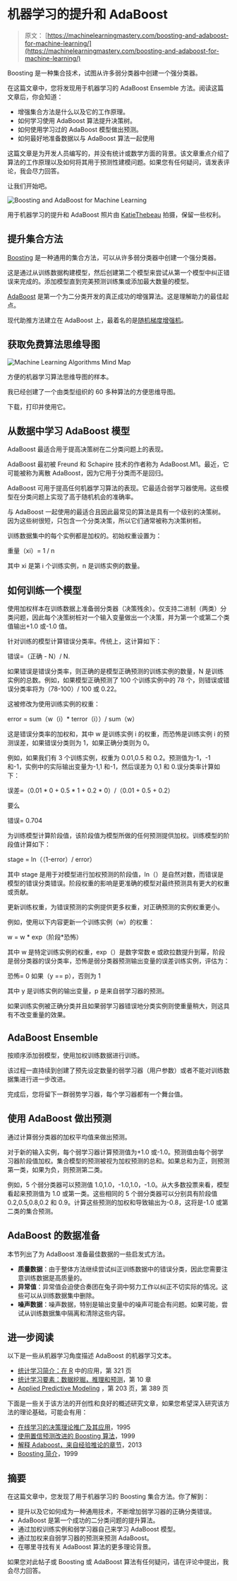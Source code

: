 # 机器学习的提升和 AdaBoost

> 原文： [https://machinelearningmastery.com/boosting-and-adaboost-for-machine-learning/](https://machinelearningmastery.com/boosting-and-adaboost-for-machine-learning/)

Boosting 是一种集合技术，试图从许多弱分类器中创建一个强分类器。

在这篇文章中，您将发现用于机器学习的 AdaBoost Ensemble 方法。阅读这篇文章后，你会知道：

*   增强集合方法是什么以及它的工作原理。
*   如何学习使用 AdaBoost 算法提升决策树。
*   如何使用学习过的 AdaBoost 模型做出预测。
*   如何最好地准备数据以与 AdaBoost 算法一起使用

这篇文章是为开发人员编写的，并没有统计或数学方面的背景。该文章重点介绍了算法的工作原理以及如何将其用于预测性建模问题。如果您有任何疑问，请发表评论，我会尽力回答。

让我们开始吧。

![Boosting and AdaBoost for Machine Learning](img/31a8a431e0d8a245c7f4e0736ccedb79.jpg)

用于机器学习的提升和 AdaBoost
照片由 [KatieThebeau](https://www.flickr.com/photos/katiethebeau/8917329233/) 拍摄，保留一些权利。

## 提升集合方法

[Boosting](https://en.wikipedia.org/wiki/Boosting_(machine_learning)) 是一种通用的集合方法，可以从许多弱分类器中创建一个强分类器。

这是通过从训练数据构建模型，然后创建第二个模型来尝试从第一个模型中纠正错误来完成的。添加模型直到完美预测训练集或添加最大数量的模型。

[AdaBoost](https://en.wikipedia.org/wiki/AdaBoost) 是第一个为二分类开发的真正成功的增强算法。这是理解助力的最佳起点。

现代助推方法建立在 AdaBoost 上，最着名的是[随机梯度增强机](https://en.wikipedia.org/wiki/Gradient_boosting)。

## 获取免费算法思维导图

![Machine Learning Algorithms Mind Map](img/2ce1275c2a1cac30a9f4eea6edd42d61.jpg)

方便的机器学习算法思维导图的样本。

我已经创建了一个由类型组织的 60 多种算法的方便思维导图。

下载，打印并使用它。

## 从数据中学习 AdaBoost 模型

AdaBoost 最适合用于提高决策树在二分类问题上的表现。

AdaBoost 最初被 Freund 和 Schapire 技术的作者称为 AdaBoost.M1。最近，它可能被称为离散 AdaBoost，因为它用于分类而不是回归。

AdaBoost 可用于提高任何机器学习算法的表现。它最适合弱学习器使用。这些模型在分类问题上实现了高于随机机会的准确率。

与 AdaBoost 一起使用的最适合且因此最常见的算法是具有一个级别的决策树。因为这些树很短，只包含一个分类决策，所以它们通常被称为决策树桩。

训练数据集中的每个实例都是加权的。初始权重设置为：

重量（xi）= 1 / n

其中 xi 是第 i 个训练实例，n 是训练实例的数量。

## 如何训练一个模型

使用加权样本在训练数据上准备弱分类器（决策残余）。仅支持二进制（两类）分类问题，因此每个决策树桩对一个输入变量做出一个决策，并为第一个或第二个类值输出+1.0 或-1.0 值。

针对训练的模型计算错误分类率。传统上，这计算如下：

错误=（正确 - N）/ N.

如果错误是错误分类率，则正确的是模型正确预测的训练实例的数量，N 是训练实例的总数。例如，如果模型正确预测了 100 个训练实例中的 78 个，则错误或错误分类率将为（78-100）/ 100 或 0.22。

这被修改为使用训练实例的权重：

error = sum（w（i）* terror（i））/ sum（w）

这是错误分类率的加权和，其中 w 是训练实例 i 的权重，而恐怖是训练实例 i 的预测误差，如果错误分类则为 1，如果正确分类则为 0。

例如，如果我们有 3 个训练实例，权重为 0.01,0.5 和 0.2。预测值为-1，-1 和-1，实例中的实际输出变量为-1,1 和-1，然后误差为 0,1 和 0.误分类率计算如下：

误差=（0.01 * 0 + 0.5 * 1 + 0.2 * 0）/（0.01 + 0.5 + 0.2）

要么

错误= 0.704

为训练模型计算阶段值，该阶段值为模型所做的任何预测提供加权。训练模型的阶段值计算如下：

stage = ln（（1-error）/ error）

其中 stage 是用于对模型进行加权预测的阶段值，ln（）是自然对数，而错误是模型的错误分类错误。阶段权重的影响是更准确的模型对最终预测具有更大的权重或贡献。

更新训练权重，为错误预测的实例提供更多权重，对正确预测的实例权重更小。

例如，使用以下内容更新一个训练实例（w）的权重：

w = w * exp（阶段*恐怖）

其中 w 是特定训练实例的权重，exp（）是数字常数 e 或欧拉数提升到幂，阶段是弱分类器的误分类率，恐怖是弱分类器预测输出变量的误差训练实例，评估为：

恐怖= 0 如果（y == p），否则为 1

其中 y 是训练实例的输出变量，p 是来自弱学习器的预测。

如果训练实例被正确分类并且如果弱学习器错误地分类实例则使重量稍大，则这具有不改变重量的效果。

## AdaBoost Ensemble

按顺序添加弱模型，使用加权训练数据进行训练。

该过程一直持续到创建了预先设定数量的弱学习器（用户参数）或者不能对训练数据集进行进一步改进。

完成后，您将留下一群弱势学习器，每个学习器都有一个舞台值。

## 使用 AdaBoost 做出预测

通过计算弱分类器的加权平均值来做出预测。

对于新的输入实例，每个弱学习器计算预测值为+1.0 或-1.0。预测值由每个弱学习器阶段值加权。集合模型的预测被视为加权预测的总和。如果总和为正，则预测第一类，如果为负，则预测第二类。

例如，5 个弱分类器可以预测值 1.0,1.0，-1.0,1.0，-1.0。从大多数投票来看，模型看起来预测值为 1.0 或第一类。这些相同的 5 个弱分类器可以分别具有阶段值 0.2,0.5,0.8,0.2 和 0.9。计算这些预测的加权和导致输出为-0.8，这将是-1.0 或第二类的集合预测。

## AdaBoost 的数据准备

本节列出了为 AdaBoost 准备最佳数据的一些启发式方法。

*   **质量数据**：由于整体方法继续尝试纠正训练数据中的错误分类，因此您需要注意训练数据是高质量的。
*   **异常值**：异常值会迫使合奏团在兔子洞中努力工作以纠正不切实际的情况。这些可以从训练数据集中删除。
*   **噪声数据**：噪声数据，特别是输出变量中的噪声可能会有问题。如果可能，尝试从训练数据集中隔离和清除这些内容。

## 进一步阅读

以下是一些从机器学习角度描述 AdaBoost 的机器学习文本。

*   [统计学习简介：在 R](http://www.amazon.com/dp/1461471370?tag=inspiredalgor-20) 中的应用，第 321 页
*   [统计学习要素：数据挖掘，推理和预测](http://www.amazon.com/dp/0387848576?tag=inspiredalgor-20)，第 10 章
*   [Applied Predictive Modeling](http://www.amazon.com/dp/1461468485?tag=inspiredalgor-20) ，第 203 页，第 389 页

下面是一些关于该方法的开创性和良好的概述研究文章，如果您希望深入研究该方法的理论基础，可能会有用：

*   [在线学习的决策理论推广及其应用](http://link.springer.com/chapter/10.1007/3-540-59119-2_166#page-1)，1995
*   [使用置信预测改进的 Boosting 算法](http://link.springer.com/article/10.1023/A:1007614523901)，1999
*   [解释 Adaboost，来自经验推论的章节](http://link.springer.com/chapter/10.1007/978-3-642-41136-6_5)，2013
*   [Boosting 简介](http://www.site.uottawa.ca/~stan/csi5387/boost-tut-ppr.pdf)，1999

## 摘要

在这篇文章中，您发现了用于机器学习的 Boosting 集合方法。你了解到：

*   提升以及它如何成为一种通用技术，不断增加弱学习器的正确分类错误。
*   AdaBoost 是第一个成功的二分类问题的提升算法。
*   通过加权训练实例和弱学习器自己来学习 AdaBoost 模型。
*   通过加权来自弱学习器的预测来预测 AdaBoost。
*   在哪里寻找有关 AdaBoost 算法的更多理论背景。

如果您对此帖子或 Boosting 或 AdaBoost 算法有任何疑问，请在评论中提出，我会尽力回答。